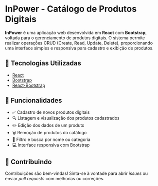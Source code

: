 # InPower - Catálogo de Produtos Digitais

**InPower** é uma aplicação web desenvolvida em **React** com **Bootstrap**, voltada para o gerenciamento de produtos digitais. O sistema permite realizar operações CRUD (Create, Read, Update, Delete), proporcionando uma interface simples e responsiva para cadastro e exibição de produtos.

## 🚀 Tecnologias Utilizadas

- [React](https://reactjs.org/)
- [Bootstrap](https://getbootstrap.com/)
- [React-Bootstrap](https://react-bootstrap.github.io/)


## 🧩 Funcionalidades

- ✅ Cadastro de novos produtos digitais
- 🔍 Listagem e visualização dos produtos cadastrados
- ✏️ Edição dos dados de um produto
- 🗑️ Remoção de produtos do catálogo
- 🔎 Filtro e busca por nome ou categoria
- 💻 Interface responsiva com Bootstrap




## 📌 Contribuindo

Contribuições são bem-vindas! Sinta-se à vontade para abrir *issues* ou enviar *pull requests* com melhorias ou correções.




